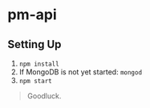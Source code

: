 # pm-api
## Setting Up
1. `npm install` 
2. If MongoDB is not yet started: `mongod`
3. `npm start`
> Goodluck.


